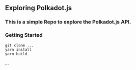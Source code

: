 ## Exploring Polkadot.js

### This is a simple Repo to explore the Polkadot.js API. 

### Getting Started

    git clone ...
    yarn install
    yarn build

...




